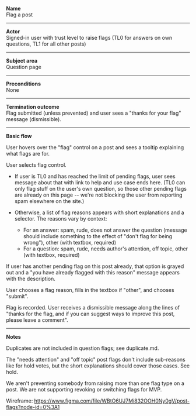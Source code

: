 **Name**  
Flag a post

----

**Actor**  
Signed-in user with trust level to raise flags (TL0 for answers on own questions, TL1 for all other posts)

----

**Subject area**  
Question page

----

**Preconditions**  
None

----

**Termination outcome**  
Flag submitted (unless prevented) and user sees a "thanks for your flag" message (dismissible).

----

**Basic flow**

User hovers over the "flag" control on a post and sees a tooltip explaining what flags are for.

User selects flag control.
  - If user is TL0 and has reached the limit of pending flags, user sees message about that with link to help and use case ends here.  (TL0 can only flag stuff on the user's own question, so those other pending flags are already on this page -- we're not blocking the user from reporting spam elsewhere on the site.)

  - Otherwise, a list of flag reasons appears with short explanations and a selector.  The reasons vary by context:

    - For an answer: spam, rude, does not answer the question (message should include something to the effect of "don't flag for being wrong"), other (with textbox, required)
    - For a question: spam, rude, needs author's attention, off topic, other (with textbox, required)

If user has another pending flag on this post already, that option is grayed out and a "you have already flagged with this reason" message appears with the description.

User chooses a flag reason, fills in the textbox if "other", and chooses "submit".

Flag is recorded.  User receives a dismissible message along the lines of "thanks for the flag, and if you can suggest ways to improve this post, please leave a comment".


----

**Notes**

Duplicates are not included in question flags; see duplicate.md.

The "needs attention" and "off topic" post flags don't include sub-reasons like for hold votes, but the short explanations should cover those cases.  See hold.

We aren't preventing somebody from raising more than one flag type on a post.  We are not supporting revoking or switching flags for MVP.

Wireframe: https://www.figma.com/file/WBtO6UJ7Mi832OOH0Ny0gV/post-flags?node-id=0%3A1
